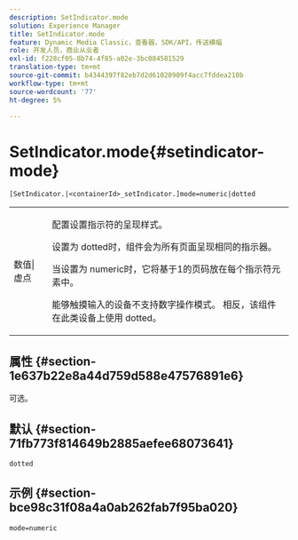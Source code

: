 ```yaml
---
description: SetIndicator.mode
solution: Experience Manager
title: SetIndicator.mode
feature: Dynamic Media Classic，查看器，SDK/API，传送横幅
role: 开发人员，商业从业者
exl-id: f228cf05-8b74-4f85-a02e-3bc084581529
translation-type: tm+mt
source-git-commit: b4344397f82eb7d2d61020909f4acc7fddea210b
workflow-type: tm+mt
source-wordcount: '77'
ht-degree: 5%

---
```


# SetIndicator.mode{#setindicator-mode}

`[SetIndicator.|<containerId>_setIndicator.]mode=numeric|dotted`

<table id="table_0BEA0B5FFDF64E5594B534B2A87A6D88"> 
 <tbody> 
  <tr> 
   <td colname="col1"> <p> <span class="codeph"> 数值|虚点</span> </p> </td> 
   <td colname="col2"> <p> 配置设置指示符的呈现样式。 </p> <p>设置为<span class="codeph"> dotted</span>时，组件会为所有页面呈现相同的指示器。 </p> <p>当设置为<span class="codeph"> numeric</span>时，它将基于1的页码放在每个指示符元素中。 </p> <p>能够触摸输入的设备不支持<span class="codeph">数字</span>操作模式。 相反，该组件在此类设备上使用<span class="codeph"> dotted</span>。 </p> </td> 
  </tr> 
 </tbody> 
</table>

## 属性 {#section-1e637b22e8a44d759d588e47576891e6}

可选。

## 默认 {#section-71fb773f814649b2885aefee68073641}

`dotted`

## 示例 {#section-bce98c31f08a4a0ab262fab7f95ba020}

`mode=numeric`
